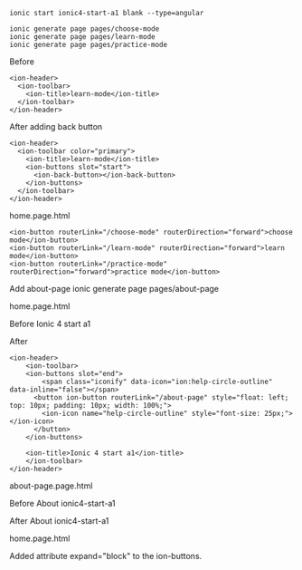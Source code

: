 
    ionic start ionic4-start-a1 blank --type=angular

    ionic generate page pages/choose-mode
    ionic generate page pages/learn-mode
    ionic generate page pages/practice-mode


Before

    <ion-header>
      <ion-toolbar>
        <ion-title>learn-mode</ion-title>
      </ion-toolbar>
    </ion-header>


After adding back button

    <ion-header>
      <ion-toolbar color="primary">
        <ion-title>learn-mode</ion-title>
        <ion-buttons slot="start">
          <ion-back-button></ion-back-button>
        </ion-buttons>
      </ion-toolbar>
    </ion-header>



home.page.html


    <ion-button routerLink="/choose-mode" routerDirection="forward">choose mode</ion-button>
    <ion-button routerLink="/learn-mode" routerDirection="forward">learn mode</ion-button>
    <ion-button routerLink="/practice-mode" routerDirection="forward">practice mode</ion-button>


Add about-page
     ionic generate page pages/about-page

home.page.html


Before
    <ion-header>
      <ion-toolbar>
        <ion-title>
          Ionic 4 start a1
        </ion-title>
      </ion-toolbar>
    </ion-header>

After
    


    <ion-header>
        <ion-toolbar>
        <ion-buttons slot="end">
            <span class="iconify" data-icon="ion:help-circle-outline" data-inline="false"></span>
          <button ion-button routerLink="/about-page" style="float: left; top: 10px; padding: 10px; width: 100%;"> 
            <ion-icon name="help-circle-outline" style="font-size: 25px;"></ion-icon>
          </button>
        </ion-buttons>
    
        <ion-title>Ionic 4 start a1</ion-title>
        </ion-toolbar>
    </ion-header>


about-page.page.html

Before
    <ion-header>
      <ion-toolbar>
        <ion-title>About ionic4-start-a1</ion-title>
      </ion-toolbar>
    </ion-header>

After
    <ion-header>
      <ion-toolbar color="primary">
        <ion-title>About ionic4-start-a1</ion-title>
        <ion-buttons slot="start">
          <ion-back-button></ion-back-button>
        </ion-buttons>
      </ion-toolbar>
    </ion-header>

home.page.html

Added attribute
    expand="block"
to the ion-buttons.
